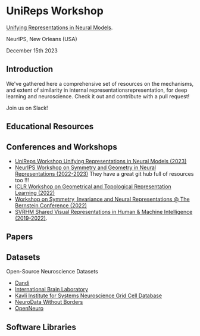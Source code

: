 # UniReps Workshop

[Unifying Representations in Neural Models](https://unireps.org).

NeurIPS, New Orleans (USA)

December 15th 2023 

## Introduction
We've gathered here a comprehensive set of resources on the mechanisms, 
and extent of similarity in internal representationsrepresentation, for deep learning and neuroscience. Check it out and contribute with a pull request! 

Join us on Slack!

## Educational Resources 

## Conferences and Workshops

* [UniReps Workshop Unifying Representations in Neural Models (2023)](https://unireps.org)
* [NeurIPS Workshop on Symmetry and Geometry in Neural Representations (2022-2023)](https://www.neurreps.org/about) They have a great git hub full of resources too !!!
* [ICLR Workshop on Geometrical and Topological Representation Learning (2022)](https://gt-rl.github.io)
* [Workshop on Symmetry, Invariance and Neural Representations @ The Bernstein Conference (2022)](https://bernstein-network.de/bernstein-conference/program/satellite-workshops/symmetry-invariance-and-neural-representations/)
* [SVRHM Shared Visual Representations in Human & Machine Intelligence (2019-2022)](https://www.svrhm.com).

## Papers

## Datasets

Open-Source Neuroscience Datasets

* [Dandi](https://www.dandiarchive.org)
* [International Brain Laboratory](https://www.internationalbrainlab.com/data)
* [Kavli Institute for Systems Neuroscience Grid Cell Database](https://www.ntnu.edu/kavli/research/grid-cell-data)
* [NeuroData Without Borders](https://www.nwb.org/example-datasets/)
* [OpenNeuro](https://openneuro.org)



## Software Libraries



